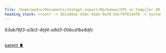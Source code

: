 ```yaml
---
file: /home/pedro/Documents/chatgpt_export/Markdown/CPS in Compiler IR.md
heading_stack: <root> -> 5b1188a1-e50c-41de-9a78-54cf9f8144f6 -> System -> 96822e10-3f24-4350-8ea7-b3fb4f017138 -> System -> aaa20241-0b45-4154-8e44-9805de361a21 -> User -> 63ab76f3-a3b3-4bf4-a9d3-00bcd1be8dfc
---
```

###### 63ab76f3-a3b3-4bf4-a9d3-00bcd1be8dfc
[parent ⬆️](#aaa20241-0b45-4154-8e44-9805de361a21)
